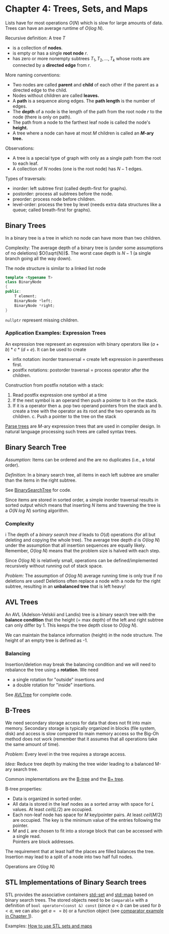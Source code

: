 # Chapter 4: Trees, Sets, and Maps

Lists have for most operations $O(N)$ which is slow for large amounts of data.
Trees can have an average runtime of $O(log\ N)$.

Recursive definition: A tree $T$

* is a collection of __nodes__.
* is empty or has a single __root node__ $r$.
* has zero or more nonempty subtrees $T_1, T_2, ..., T_k$ whose roots are connected by a 
  __directed edge__ from $r$.


More naming conventions:
* Two nodes are called __parent__ and __child__ of each other if the parent as a directed edge 
    to the child.
* Nodes without children are called __leaves.__
* A __path__ is a sequence along edges. The __path length__ is the number of edges.
* The __depth__ of a node is the length of the path from the root node $r$ to the node 
  (there is only on path). 
* The path from a node to the farthest leaf node is called the node's __height.__
* A tree where a node can have at most $M$ children is called an __$M$-ary tree.__

Observations:
* A tree is a special type of graph with only as a single path from the root to each leaf.
* A collection of $N$ nodes (one is the root node) has $N - 1$ edges.

Types of traversals:

* inorder: left subtree first (called depth-first for graphs).
* postorder: process all subtrees before the node.
* preorder: process node before children.
* level-order: process the tree by level (needs extra data structures like a queue; 
  called breath-first for graphs).

## Binary Trees
In a binary tree is a tree in which no node can have more than two children.

Complexity: The average depth of a binary tree is (under some assumptions of no deletions) $O(\sqrt{N})$. The worst case depth is $N - 1$ (a single branch going all the way down).

The node structure is similar to a linked list node

```cpp
template <typename T>
class BinaryNode
{
public:
    T element;
    BinaryNode *left;
    BinaryNode *right;
}
```

`nullptr` represent missing children.

### Application Examples: Expression Trees

An expression tree represent an expression with binary operators like $(a + b) * c * (d + e)$.
It can be used to create 
  - infix notation: inorder transversal = create left expression in parentheses first. 
  - postfix notations: postorder traversal = process operator after the children. 

  Construction from postfix notation with a stack: 
  1. Read postfix expression one symbol at a time
  2. If the next symbol is an operand then push a pointer to it on the stack.
  3. If it is a operator then 
     a. pop two operand pointers from the stack and 
     b. create a tree with the operator as its root and the two operands as its children. 
     c. Push a pointer to the tree on the stack

[Parse trees](https://en.wikipedia.org/wiki/Parse_tree) are $M$-ary expression trees that are used in compiler design. In natural language processing such trees are called syntax trees. 


## Binary Search Tree

_Assumption:_ Items can be ordered and the are no duplicates (i.e., a total order).

_Definition:_ In a binary search tree, all items in each left subtree are smaller than the items in the right subtree.

See [BinarySearchTree](BinarySearchTree) for code.

Since items are stored in sorted order, a simple inorder traversal results in sorted output which
means that inserting $N$ items and traversing the tree is a $O(N\ log\ N)$ sorting algorithm. 

### Complexity 
i
The depth of a _binary search tree_ $d$ leads to $O(d)$ operations (for all but deleting and copying the whole tree). The average tree depth $d$ is $O(log\ N)$ under the
assumption that all insertion sequences are equally likely. Remember, $O(log\ N)$ means 
that the problem size is halved with each step.

Since $O(log\ N)$ is relatively small, operations can be defined/implemented recursively without running out of stack space.

_Problem:_ The assumption of $O(log\ N)$ average running time is only true if no deletions are 
used! Deletions often replace a node with a node for the right subtree, resulting in an **unbalanced tree** that is left heavy!

## AVL Trees

An AVL (Adelson-Velskii and Landis) tree is a binary search tree with the **balance condition**
that the height (= max depth) of the left and right subtree can only differ by 1. This keeps the tree depth close to $O(log\ N)$.

We can maintain the balance information (height) in the node structure. The height of an empty tree is defined as -1.

### Balancing

Insertion/deletion may break the balancing condition and we will need to rebalance the tree using a **rotation**. We need 

* a single rotation for "outside" insertions and 
* a double rotation for "inside" insertions.

See [AVLTree](AVLTree) for complete code.

## B-Trees

We need secondary storage access for data that does not fit into main memory. Secondary storage
is typically organized in blocks (file system, disk) and access is slow compared to main memory access so the Big-Oh method does not work (remember that it assumes that all operations take the same amount of time).

_Problem:_ Every level in the tree requires a storage access.

_Idea:_ Reduce tree depth by making the tree wider leading to a balanced M-ary search tree.

Common implementations are the [B-tree](https://en.wikipedia.org/wiki/B-tree) and the [B+ tree](https://en.wikipedia.org/wiki/B%2B_tree).

B-tree properties:
* Data is organized in sorted order.
* All data is stored in the leaf nodes as a sorted array with space for $L$ values. 
  At least $ceil(L/2)$ are occupied.
* Each non-leaf node has space for $M$ key/pointer pairs. At least $ceil(M/2)$ are occupied. 
  The key is the minimum value of the entries following the pointer.
* $M$ and $L$ are chosen to fit into a storage block that can be accessed with a single read.    
  Pointers are block addresses.

The requirement that at least half the places are filled balances the tree. Insertion may lead to a split of a node into two half full nodes.

Operations are $O(log\ N)$


## STL Implementations of Binary Search trees

STL provides the associative containers [std::set](https://cplusplus.com/reference/set/set/) and [std::map](https://cplusplus.com/reference/map/map/) based on binary search trees.
The stored objects need to be `Comparable` with a definition of `bool operator<(const &) const` 
(since $a < b$ can be used for $b < a$, we can also get $a == b$) or a function object (see [comparator example in Chapter 1](../Chapter1_Programming/comparator)).


Examples: [How to use STL sets and maps](STLSetMap)

